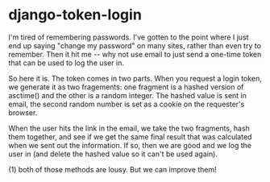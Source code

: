 # django-token-login

I'm tired of remembering passwords.  I've gotten to the point where I just end up saying "change my password" on
many sites, rather than even try to remember.  Then it hit me -- why not use email to just send a one-time token that
can be used to log the user in.  

So here it is.  The token comes in two parts.  When you request a login token, we generate it as two fragements:
one fragment is a hashed version of asctime() and the other is a random integer.  The hashed value is sent in email, the 
second random number is set as a cookie on the requester's browser.

When the user hits the link in the email, we take the two fragments, hash them together, and see if we get the same final
result that was calculated when we sent out the information.  If so, then we are good and we log the user in (and 
delete the hashed value so it can't be used again).

(1) both of those methods are lousy. But we can improve them!
